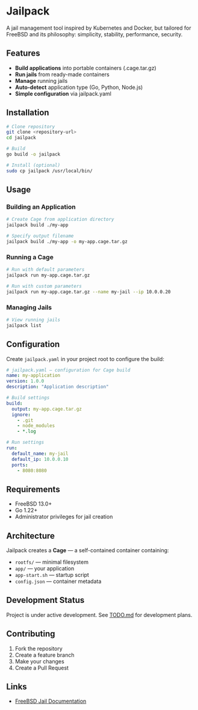 # Jailpack

A jail management tool inspired by Kubernetes and Docker, but tailored for FreeBSD and its philosophy: simplicity, stability, performance, security.

## Features

- **Build applications** into portable containers (.cage.tar.gz)
- **Run jails** from ready-made containers
- **Manage** running jails
- **Auto-detect** application type (Go, Python, Node.js)
- **Simple configuration** via jailpack.yaml

## Installation

```bash
# Clone repository
git clone <repository-url>
cd jailpack

# Build
go build -o jailpack

# Install (optional)
sudo cp jailpack /usr/local/bin/
```

## Usage

### Building an Application

```bash
# Create Cage from application directory
jailpack build ./my-app

# Specify output filename
jailpack build ./my-app -o my-app.cage.tar.gz
```

### Running a Cage

```bash
# Run with default parameters
jailpack run my-app.cage.tar.gz

# Run with custom parameters
jailpack run my-app.cage.tar.gz --name my-jail --ip 10.0.0.20
```

### Managing Jails

```bash
# View running jails
jailpack list
```

## Configuration

Create `jailpack.yaml` in your project root to configure the build:

```yaml
# jailpack.yaml — configuration for Cage build
name: my-application
version: 1.0.0
description: "Application description"

# Build settings
build:
  output: my-app.cage.tar.gz
  ignore:
    - .git
    - node_modules
    - *.log

# Run settings
run:
  default_name: my-jail
  default_ip: 10.0.0.10
  ports:
    - 8080:8080
```

## Requirements

- FreeBSD 13.0+
- Go 1.22+
- Administrator privileges for jail creation

## Architecture

Jailpack creates a **Cage** — a self-contained container containing:

- `rootfs/` — minimal filesystem
- `app/` — your application
- `app-start.sh` — startup script
- `config.json` — container metadata

## Development Status

Project is under active development. See [TODO.md](TODO.md) for development plans.

## Contributing

1. Fork the repository
2. Create a feature branch
3. Make your changes
4. Create a Pull Request


## Links

- [FreeBSD Jail Documentation](https://docs.freebsd.org/en/books/handbook/jails/)
